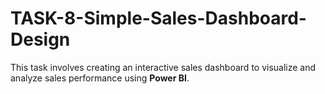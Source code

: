 # TASK-8-Simple-Sales-Dashboard-Design
This task involves creating an interactive sales dashboard to visualize and analyze sales performance using **Power BI**.
